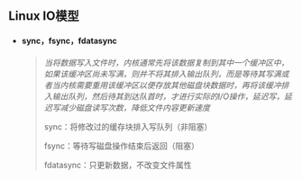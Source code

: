 ## Linux IO模型

- #### sync，fsync，fdatasync

  > *当将数据写入文件时，内核通常先将该数据复制到其中一个缓冲区中，如果该缓冲区尚未写满，则并不将其排入输出队列，而是等待其写满或者当内核需要重用该缓冲区以便存放其他磁盘块数据时，再将该缓冲排入输出队列，然后待其到达队首时，才进行实际的I/O操作，延迟写，延迟写减少磁盘读写次数，降低文件内容更新速度*
  >
  > sync：将修改过的缓存块排入写队列（非阻塞）
  >
  > fsync：等待写磁盘操作结束后返回（阻塞）
  >
  > fdatasync：只更新数据，不改变文件属性